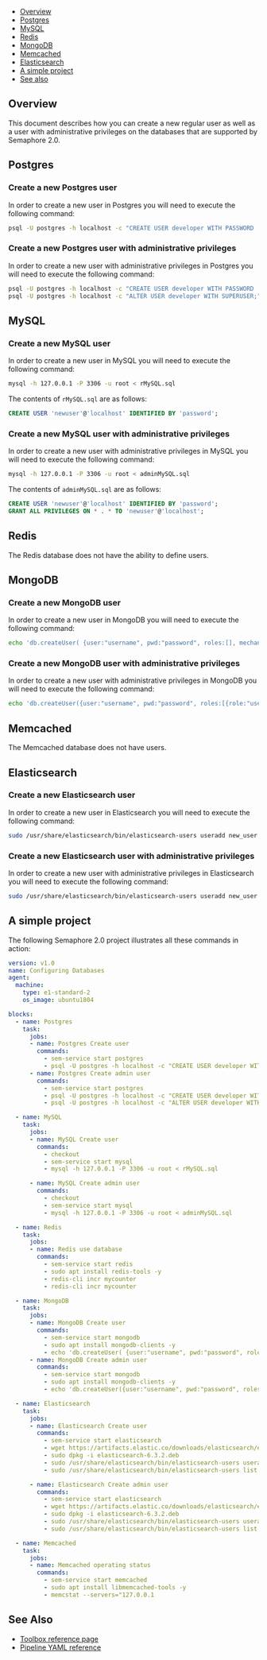 - [Overview](#overview)
- [Postgres](#postgres)
- [MySQL](#mysql)
- [Redis](#redis)
- [MongoDB](#mongodb)
- [Memcached](#memcached)
- [Elasticsearch](#elasticsearch)
- [A simple project](#a-simple-project)
- [See also](#see-also)

## Overview

This document describes how you can create a new regular user as well as a user
with administrative privileges on the databases that are supported by Semaphore
2.0.

## Postgres

### Create a new Postgres user

In order to create a new user in Postgres you will need to execute the
following command:

``` bash
psql -U postgres -h localhost -c "CREATE USER developer WITH PASSWORD 'developer';"
```

### Create a new Postgres user with administrative privileges

In order to create a new user with administrative privileges in Postgres you
will need to execute the following command:

``` bash
psql -U postgres -h localhost -c "CREATE USER developer WITH PASSWORD 'developer';"
psql -U postgres -h localhost -c "ALTER USER developer WITH SUPERUSER;"
```

## MySQL

### Create a new MySQL user

In order to create a new user in MySQL you will need to execute the
following command:

``` bash
mysql -h 127.0.0.1 -P 3306 -u root < rMySQL.sql
```

The contents of `rMySQL.sql` are as follows:

``` sql
CREATE USER 'newuser'@'localhost' IDENTIFIED BY 'password';
```

### Create a new MySQL user with administrative privileges

In order to create a new user with administrative privileges in MySQL you will
need to execute the following command:

``` bash
mysql -h 127.0.0.1 -P 3306 -u root < adminMySQL.sql
```

The contents of `adminMySQL.sql` are as follows:

``` sql
CREATE USER 'newuser'@'localhost' IDENTIFIED BY 'password';
GRANT ALL PRIVILEGES ON * . * TO 'newuser'@'localhost';
```

## Redis

The Redis database does not have the ability to define users.

## MongoDB

### Create a new MongoDB user

In order to create a new user in MongoDB you will need to execute the following
command:

``` bash
echo 'db.createUser( {user:"username", pwd:"password", roles:[], mechanisms:["SCRAM-SHA-1"]  } )' | mongo s2
```

### Create a new MongoDB user with administrative privileges

In order to create a new user with administrative privileges in MongoDB you
will need to execute the following command:

``` bash
echo 'db.createUser({user:"username", pwd:"password", roles:[{role:"userAdminAnyDatabase",db:"admin"}], mechanisms:["SCRAM-SHA-1"]})' | mongo admin
```

## Memcached

The Memcached database does not have users.

## Elasticsearch

### Create a new Elasticsearch user

In order to create a new user in Elasticsearch you will need to execute the
following command:

``` bash
sudo /usr/share/elasticsearch/bin/elasticsearch-users useradd new_user -p password -r reporting_user
```

### Create a new Elasticsearch user with administrative privileges

In order to create a new user with administrative privileges in Elasticsearch
you will need to execute the following command:

``` bash
sudo /usr/share/elasticsearch/bin/elasticsearch-users useradd new_user -p password -r superuser
```

## A simple project

The following Semaphore 2.0 project illustrates all these commands in action:

``` yaml
version: v1.0
name: Configuring Databases
agent:
  machine:
    type: e1-standard-2
    os_image: ubuntu1804

blocks:
  - name: Postgres
    task:
      jobs:
      - name: Postgres Create user
        commands:
          - sem-service start postgres
          - psql -U postgres -h localhost -c "CREATE USER developer WITH PASSWORD 'developer';"
      - name: Postgres Create admin user
        commands:
          - sem-service start postgres
          - psql -U postgres -h localhost -c "CREATE USER developer WITH PASSWORD 'developer';"
          - psql -U postgres -h localhost -c "ALTER USER developer WITH SUPERUSER;"

  - name: MySQL
    task:
      jobs:
      - name: MySQL Create user
        commands:
          - checkout
          - sem-service start mysql
          - mysql -h 127.0.0.1 -P 3306 -u root < rMySQL.sql

      - name: MySQL Create admin user
        commands:
          - checkout
          - sem-service start mysql
          - mysql -h 127.0.0.1 -P 3306 -u root < adminMySQL.sql

  - name: Redis
    task:
      jobs:
      - name: Redis use database
        commands:
          - sem-service start redis
          - sudo apt install redis-tools -y
          - redis-cli incr mycounter
          - redis-cli incr mycounter

  - name: MongoDB
    task:
      jobs:
      - name: MongoDB Create user
        commands:
          - sem-service start mongodb
          - sudo apt install mongodb-clients -y
          - echo 'db.createUser( {user:"username", pwd:"password", roles:[], mechanisms:["SCRAM-SHA-1"]  } )' | mongo s2
      - name: MongoDB Create admin user
        commands:
          - sem-service start mongodb
          - sudo apt install mongodb-clients -y
          - echo 'db.createUser({user:"username", pwd:"password", roles:[{role:"userAdminAnyDatabase",db:"admin"}], mechanisms:["SCRAM-SHA-1"]})' | mongo admin

  - name: Elasticsearch
    task:
      jobs:
      - name: Elasticsearch Create user
        commands:
          - sem-service start elasticsearch
          - wget https://artifacts.elastic.co/downloads/elasticsearch/elasticsearch-6.3.2.deb
          - sudo dpkg -i elasticsearch-6.3.2.deb
          - sudo /usr/share/elasticsearch/bin/elasticsearch-users useradd new_user -p password -r reporting_user
          - sudo /usr/share/elasticsearch/bin/elasticsearch-users list

      - name: Elasticsearch Create admin user
        commands:
          - sem-service start elasticsearch
          - wget https://artifacts.elastic.co/downloads/elasticsearch/elasticsearch-6.3.2.deb
          - sudo dpkg -i elasticsearch-6.3.2.deb
          - sudo /usr/share/elasticsearch/bin/elasticsearch-users useradd new_user -p password -r superuser
          - sudo /usr/share/elasticsearch/bin/elasticsearch-users list

  - name: Memcached
    task:
      jobs:
      - name: Memcached operating status
        commands:
          - sem-service start memcached
          - sudo apt install libmemcached-tools -y
          - memcstat --servers="127.0.0.1
```

## See Also

- [Toolbox reference page](https://docs.semaphoreci.com/article/54-toolbox-reference)
- [Pipeline YAML reference](https://docs.semaphoreci.com/article/50-pipeline-yaml)
